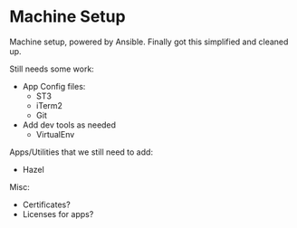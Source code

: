 # Machine Setup

Machine setup, powered by Ansible.  Finally got this simplified and cleaned up.

Still needs some work:

* App Config files:
  * ST3
  * iTerm2
  * Git
* Add dev tools as needed
  * VirtualEnv

Apps/Utilities that we still need to add:

* Hazel

Misc:

* Certificates?
* Licenses for apps?
